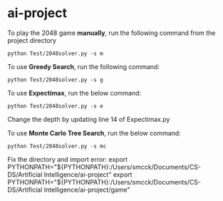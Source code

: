 # ai-project

To play the 2048 game **manually**, run the following command from the project directory

    python Test/2048solver.py -s m

To use **Greedy Search**, run the following command:

    python Test/2048solver.py -s g

To use **Expectimax**, run the below command:

    python Test/2048solver.py -s e

Change the depth by updating line 14 of Expectimax.py


To use **Monte Carlo Tree Search**, run the below command:

    python Test/2048solver.py -s mc

Fix the directory and import error:
export PYTHONPATH="${PYTHONPATH}:/Users/smcck/Documents/CS-DS/Artificial Intelligence/ai-project"
export PYTHONPATH="${PYTHONPATH}:/Users/smcck/Documents/CS-DS/Artificial Intelligence/ai-project/game"
